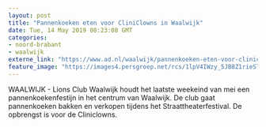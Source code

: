 ```yaml
---
layout: post
title: "Pannenkoeken eten voor CliniClowns in Waalwijk"
date: Tue, 14 May 2019 08:23:08 GMT
categories: 
- noord-brabant 
- waalwijk 
externe_link: "https://www.ad.nl/waalwijk/pannenkoeken-eten-voor-cliniclowns-in-waalwijk~ab1c0640/"
feature_image: "https://images4.persgroep.net/rcs/1lpV4IWzy_5JB8Z1rieSlr5mrRs/diocontent/143870946/_fitwidth/400/?appId=21791a8992982cd8da851550a453bd7f&quality=0.7"
---
```


WAALWIJK - Lions Club Waalwijk houdt het laatste weekeind van mei een pannenkoekenfestijn in het centrum van Waalwijk. De club gaat pannenkoeken bakken en verkopen tijdens het Straattheaterfestival. De opbrengst is voor de Cliniclowns.
